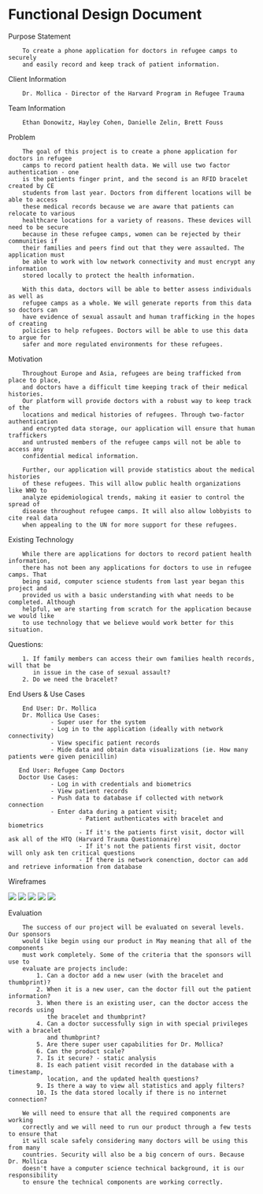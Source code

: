# Functional Design Document

Purpose Statement

        To create a phone application for doctors in refugee camps to securely
        and easily record and keep track of patient information.

Client Information

        Dr. Mollica - Director of the Harvard Program in Refugee Trauma 


Team Information

        Ethan Donowitz, Hayley Cohen, Danielle Zelin, Brett Fouss

Problem

        The goal of this project is to create a phone application for doctors in refugee
        camps to record patient health data. We will use two factor authentication - one
        is the patients finger print, and the second is an RFID bracelet created by CE
        students from last year. Doctors from different locations will be able to access
        these medical records because we are aware that patients can relocate to various 
        healthcare locations for a variety of reasons. These devices will need to be secure
        because in these refugee camps, women can be rejected by their communities if
        their families and peers find out that they were assaulted. The application must
        be able to work with low network connectivity and must encrypt any information
        stored locally to protect the health information.

        With this data, doctors will be able to better assess individuals as well as
        refugee camps as a whole. We will generate reports from this data so doctors can
        have evidence of sexual assault and human trafficking in the hopes of creating
        policies to help refugees. Doctors will be able to use this data to argue for
        safer and more regulated environments for these refugees.

Motivation

        Throughout Europe and Asia, refugees are being trafficked from place to place, 
        and doctors have a difficult time keeping track of their medical histories.
        Our platform will provide doctors with a robust way to keep track of the 
        locations and medical histories of refugees. Through two-factor authentication
        and encrypted data storage, our application will ensure that human traffickers
        and untrusted members of the refugee camps will not be able to access any
        confidential medical information.

        Further, our application will provide statistics about the medical histories
        of these refugees. This will allow public health organizations like WHO to
        analyze epidemiological trends, making it easier to control the spread of
        disease throughout refugee camps. It will also allow lobbyists to cite real data
        when appealing to the UN for more support for these refugees.

Existing Technology

        While there are applications for doctors to record patient health information,
        there has not been any applications for doctors to use in refugee camps. That
        being said, computer science students from last year began this project and
        provided us with a basic understanding with what needs to be completed. Although
        helpful, we are starting from scratch for the application because we would like
        to use technology that we believe would work better for this situation.

Questions:

        1. If family members can access their own families health records, will that be
           in issue in the case of sexual assault?
        2. Do we need the bracelet?

End Users & Use Cases

        End User: Dr. Mollica
        Dr. Mollica Use Cases: 
                - Super user for the system
                - Log in to the application (ideally with network connectivity)
                - View specific patient records
                - Mide data and obtain data visualizations (ie. How many patients were given penicillin)
        
       End User: Refugee Camp Doctors
       Doctor Use Cases:
                - Log in with credentials and biometrics
                - View patient records
                - Push data to database if collected with network connection
                - Enter data during a patient visit;
                        - Patient authenticates with bracelet and biometrics
                        - If it's the patients first visit, doctor will ask all of the HTQ (Harvard Trauma Questionnaire) 
                        - If it's not the patients first visit, doctor will only ask ten critical questions
                        - If there is network conenction, doctor can add and retrieve information from database

Wireframes

![](wireframes/capstone1.png?raw=true)
![](wireframes/capstone2.png?raw=true)
![](wireframes/capstone3.png?raw=true)
![](wireframes/capstone4.png?raw=true)
![](wireframes/capstone5.png?raw=true)

Evaluation

        The success of our project will be evaluated on several levels. Our sponsors
        would like begin using our product in May meaning that all of the components
        must work completely. Some of the criteria that the sponsors will use to
        evaluate are projects include:
            1. Can a doctor add a new user (with the bracelet and thumbprint)?
            2. When it is a new user, can the doctor fill out the patient information?
            3. When there is an existing user, can the doctor access the records using
               the bracelet and thumbprint?
            4. Can a doctor successfully sign in with special privileges with a bracelet
               and thumbprint?
            5. Are there super user capabilities for Dr. Mollica?
            6. Can the product scale?
            7. Is it secure? - static analysis
            8. Is each patient visit recorded in the database with a timestamp,
               location, and the updated health questions?
            9. Is there a way to view all statistics and apply filters?
            10. Is the data stored locally if there is no internet connection?

        We will need to ensure that all the required components are working
        correctly and we will need to run our product through a few tests to ensure that
        it will scale safely considering many doctors will be using this from many
        countries. Security will also be a big concern of ours. Because Dr. Mollica
        doesn't have a computer science technical background, it is our responsibility
        to ensure the technical components are working correctly.
        



